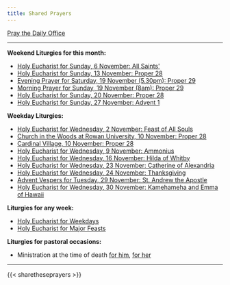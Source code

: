 ```yaml
---
title: Shared Prayers
---
```


[Pray the Daily Office](daily/)

-------------


**Weekend Liturgies for this month:**


- [Holy Eucharist for Sunday, 6 November: All Saints'](archive/2022/all-saints-day/)
- [Holy Eucharist for Sunday, 13 November: Proper 28](archive/2022/proper-28/)
- [Evening Prayer for Saturday, 19 November (5.30pm): Proper 29](archive/2022/ep-proper-29/)
- [Morning Prayer for Sunday, 19 November (8am): Proper 29](archive/2022/ep-proper-29/)
- [Holy Eucharist for Sunday, 20 November: Proper 28](archive/2022/proper-29-christ-the-king/)
- [Holy Eucharist for Sunday, 27 November: Advent 1](archive/2023/first-sunday-of-advent/)


**Weekday Liturgies:**
- [Holy Eucharist for Wednesday, 2 November: Feast of All Souls](archive/2022/lff2018-all-souls/)
- [Church in the Woods at Rowan University, 10 November: Proper 28](archive/2022/churchinwoods20221110/)
- [Cardinal Village, 10 November: Proper 28](archive/2022/cardinalvillage20221110/)
- [Holy Eucharist for Wednesday, 9 November: Ammonius](archive/2022/lff2018-ammonius/)
- [Holy Eucharist for Wednesday, 16 November: Hilda of Whitby](archive/2022/lff2018-hilda-of-whitby/)
- [Holy Eucharist for Wednesday, 23 November: Catherine of Alexandria](archive/2022/lff2018-catherine-of-alexandria/)
- [Holy Eucharist for Wednesday, 24 November: Thanksgiving](archive/2022/thanksgiving-day/)
- [Advent Vespers for Tuesday, 29 November: St. Andrew the Apostle](archive/2023/st-andrew/)
- [Holy Eucharist for Wednesday, 30 November: Kamehameha and Emma of Hawaii](archive/2023/lff2018-kamehameha/)


**Liturgies for any week:**
- [Holy Eucharist for Weekdays](archive/he-covid-weekday)
- [Holy Eucharist for Major Feasts](archive/he-covid-feasts)

**Liturgies for pastoral occasions:**
- Ministration at the time of death [for him](archive/occasions/atdeath-m), [for her](archive/occasions/atdeath-f)
------------

{{< sharetheseprayers >}}
